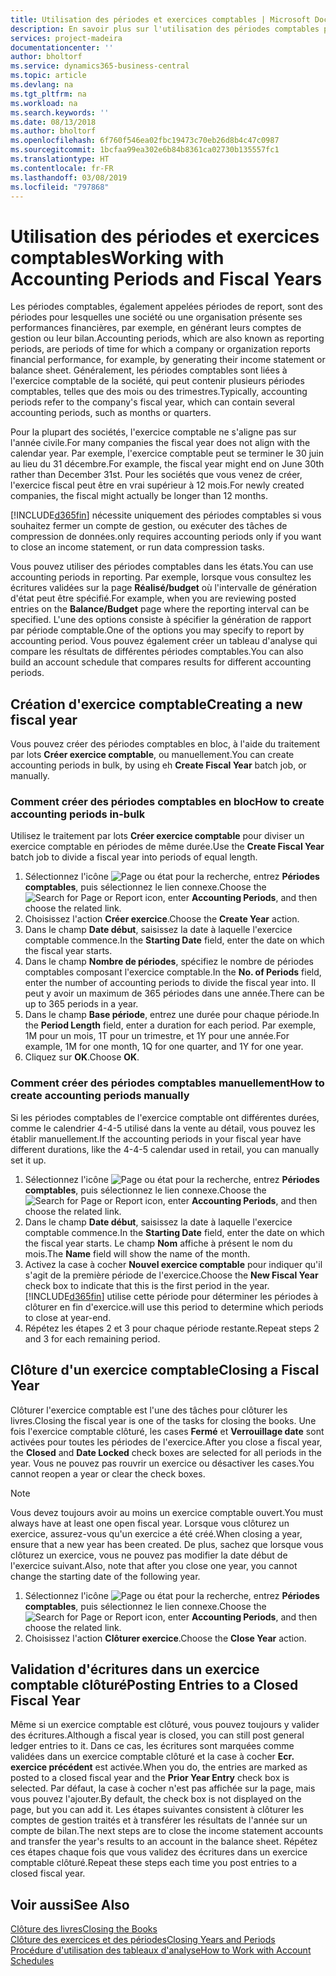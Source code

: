 ```yaml
---
title: Utilisation des périodes et exercices comptables | Microsoft Docs
description: En savoir plus sur l'utilisation des périodes comptables pour définir le moment où votre société fait état de ses performances financières.
services: project-madeira
documentationcenter: ''
author: bholtorf
ms.service: dynamics365-business-central
ms.topic: article
ms.devlang: na
ms.tgt_pltfrm: na
ms.workload: na
ms.search.keywords: ''
ms.date: 08/13/2018
ms.author: bholtorf
ms.openlocfilehash: 6f760f546ea02fbc19473c70eb26d8b4c47c0987
ms.sourcegitcommit: 1bcfaa99ea302e6b84b8361ca02730b135557fc1
ms.translationtype: HT
ms.contentlocale: fr-FR
ms.lasthandoff: 03/08/2019
ms.locfileid: "797868"
---
```

# <a name="working-with-accounting-periods-and-fiscal-years"></a><span data-ttu-id="4ebcd-103">Utilisation des périodes et exercices comptables</span><span class="sxs-lookup"><span data-stu-id="4ebcd-103">Working with Accounting Periods and Fiscal Years</span></span>
<span data-ttu-id="4ebcd-104">Les périodes comptables, également appelées périodes de report, sont des périodes pour lesquelles une société ou une organisation présente ses performances financières, par exemple, en générant leurs comptes de gestion ou leur bilan.</span><span class="sxs-lookup"><span data-stu-id="4ebcd-104">Accounting periods, which are also known as reporting periods, are periods of time for which a company or organization reports financial performance, for example, by generating their income statement or balance sheet.</span></span> <span data-ttu-id="4ebcd-105">Généralement, les périodes comptables sont liées à l'exercice comptable de la société, qui peut contenir plusieurs périodes comptables, telles que des mois ou des trimestres.</span><span class="sxs-lookup"><span data-stu-id="4ebcd-105">Typically, accounting periods refer to the company's fiscal year, which can contain several accounting periods, such as months or quarters.</span></span>

<span data-ttu-id="4ebcd-106">Pour la plupart des sociétés, l'exercice comptable ne s'aligne pas sur l'année civile.</span><span class="sxs-lookup"><span data-stu-id="4ebcd-106">For many companies the fiscal year does not align with the calendar year.</span></span> <span data-ttu-id="4ebcd-107">Par exemple, l'exercice comptable peut se terminer le 30 juin au lieu du 31 décembre.</span><span class="sxs-lookup"><span data-stu-id="4ebcd-107">For example, the fiscal year might end on June 30th rather than December 31st.</span></span> <span data-ttu-id="4ebcd-108">Pour les sociétés que vous venez de créer, l'exercice fiscal peut être en vrai supérieur à 12 mois.</span><span class="sxs-lookup"><span data-stu-id="4ebcd-108">For newly created companies, the fiscal might actually be longer than 12 months.</span></span> 

[!INCLUDE[d365fin](includes/d365fin_md.md)] <span data-ttu-id="4ebcd-109">nécessite uniquement des périodes comptables si vous souhaitez fermer un compte de gestion, ou exécuter des tâches de compression de données.</span><span class="sxs-lookup"><span data-stu-id="4ebcd-109">only requires accounting periods only if you want to close an income statement, or run data compression tasks.</span></span> 

<span data-ttu-id="4ebcd-110">Vous pouvez utiliser des périodes comptables dans les états.</span><span class="sxs-lookup"><span data-stu-id="4ebcd-110">You can use accounting periods in reporting.</span></span> <span data-ttu-id="4ebcd-111">Par exemple, lorsque vous consultez les écritures validées sur la page **Réalisé/budget** où l'intervalle de génération d'état peut être spécifié.</span><span class="sxs-lookup"><span data-stu-id="4ebcd-111">For example, when you are reviewing posted entries on the **Balance/Budget** page where the reporting interval can be specified.</span></span> <span data-ttu-id="4ebcd-112">L'une des options consiste à spécifier la génération de rapport par période comptable.</span><span class="sxs-lookup"><span data-stu-id="4ebcd-112">One of the options you may specify to report by accounting period.</span></span> <span data-ttu-id="4ebcd-113">Vous pouvez également créer un tableau d'analyse qui compare les résultats de différentes périodes comptables.</span><span class="sxs-lookup"><span data-stu-id="4ebcd-113">You can also build an account schedule that compares results for different accounting periods.</span></span>

## <a name="creating-a-new-fiscal-year"></a><span data-ttu-id="4ebcd-114">Création d'exercice comptable</span><span class="sxs-lookup"><span data-stu-id="4ebcd-114">Creating a new fiscal year</span></span>
<span data-ttu-id="4ebcd-115">Vous pouvez créer des périodes comptables en bloc, à l'aide du traitement par lots **Créer exercice comptable**, ou manuellement.</span><span class="sxs-lookup"><span data-stu-id="4ebcd-115">You can create accounting periods in bulk, by using eh **Create Fiscal Year** batch job, or manually.</span></span>

### <a name="how-to-create-accounting-periods-in-bulk"></a><span data-ttu-id="4ebcd-116">Comment créer des périodes comptables en bloc</span><span class="sxs-lookup"><span data-stu-id="4ebcd-116">How to create accounting periods in-bulk</span></span>
<span data-ttu-id="4ebcd-117">Utilisez le traitement par lots **Créer exercice comptable** pour diviser un exercice comptable en périodes de même durée.</span><span class="sxs-lookup"><span data-stu-id="4ebcd-117">Use the **Create Fiscal Year** batch job to divide a fiscal year into periods of equal length.</span></span>  

1. <span data-ttu-id="4ebcd-118">Sélectionnez l'icône ![Page ou état pour la recherche](media/ui-search/search_small.png "icône Page ou état pour la recherche"), entrez **Périodes comptables**, puis sélectionnez le lien connexe.</span><span class="sxs-lookup"><span data-stu-id="4ebcd-118">Choose the ![Search for Page or Report](media/ui-search/search_small.png "Search for Page or Report icon") icon, enter **Accounting Periods**, and then choose the related link.</span></span>  
2. <span data-ttu-id="4ebcd-119">Choisissez l'action **Créer exercice**.</span><span class="sxs-lookup"><span data-stu-id="4ebcd-119">Choose the **Create Year** action.</span></span>  <!--What about the Scheduling option? Should we mention that? There's also the Report Output Type field...-->
3. <span data-ttu-id="4ebcd-120">Dans le champ **Date début**, saisissez la date à laquelle l'exercice comptable commence.</span><span class="sxs-lookup"><span data-stu-id="4ebcd-120">In the **Starting Date** field, enter the date on which the fiscal year starts.</span></span>  
4. <span data-ttu-id="4ebcd-121">Dans le champ **Nombre de périodes**, spécifiez le nombre de périodes comptables composant l'exercice comptable.</span><span class="sxs-lookup"><span data-stu-id="4ebcd-121">In the **No. of Periods** field, enter the number of accounting periods to divide the fiscal year into.</span></span> <span data-ttu-id="4ebcd-122">Il peut y avoir un maximum de 365 périodes dans une année.</span><span class="sxs-lookup"><span data-stu-id="4ebcd-122">There can be up to 365 periods in a year.</span></span>  
5. <span data-ttu-id="4ebcd-123">Dans le champ **Base période**, entrez une durée pour chaque période.</span><span class="sxs-lookup"><span data-stu-id="4ebcd-123">In the **Period Length** field, enter a duration for each period.</span></span> <span data-ttu-id="4ebcd-124">Par exemple, 1M pour un mois, 1T pour un trimestre, et 1Y pour une année.</span><span class="sxs-lookup"><span data-stu-id="4ebcd-124">For example, 1M for one month, 1Q for one quarter, and 1Y for one year.</span></span>  
6. <span data-ttu-id="4ebcd-125">Cliquez sur **OK**.</span><span class="sxs-lookup"><span data-stu-id="4ebcd-125">Choose **OK**.</span></span>  

### <a name="how-to-create-accounting-periods-manually"></a><span data-ttu-id="4ebcd-126">Comment créer des périodes comptables manuellement</span><span class="sxs-lookup"><span data-stu-id="4ebcd-126">How to create accounting periods manually</span></span>
<span data-ttu-id="4ebcd-127">Si les périodes comptables de l'exercice comptable ont différentes durées, comme le calendrier 4-4-5 utilisé dans la vente au détail, vous pouvez les établir manuellement.</span><span class="sxs-lookup"><span data-stu-id="4ebcd-127">If the accounting periods in your fiscal year have different durations, like the 4-4-5 calendar used in retail, you can manually set it up.</span></span>  
  
1. <span data-ttu-id="4ebcd-128">Sélectionnez l'icône ![Page ou état pour la recherche](media/ui-search/search_small.png "icône Page ou état pour la recherche"), entrez **Périodes comptables**, puis sélectionnez le lien connexe.</span><span class="sxs-lookup"><span data-stu-id="4ebcd-128">Choose the ![Search for Page or Report](media/ui-search/search_small.png "Search for Page or Report icon") icon, enter **Accounting Periods**, and then choose the related link.</span></span>  
2. <span data-ttu-id="4ebcd-129">Dans le champ **Date début**, saisissez la date à laquelle l'exercice comptable commence.</span><span class="sxs-lookup"><span data-stu-id="4ebcd-129">In the **Starting Date** field, enter the date on which the fiscal year starts.</span></span> <span data-ttu-id="4ebcd-130">Le champ **Nom** affiche à présent le nom du mois.</span><span class="sxs-lookup"><span data-stu-id="4ebcd-130">The **Name** field will show the name of the month.</span></span>  
3. <span data-ttu-id="4ebcd-131">Activez la case à cocher **Nouvel exercice comptable** pour indiquer qu'il s'agit de la première période de l'exercice.</span><span class="sxs-lookup"><span data-stu-id="4ebcd-131">Choose the **New Fiscal Year** check box to indicate that this is the first period in the year.</span></span> [!INCLUDE[d365fin](includes/d365fin_md.md)] <span data-ttu-id="4ebcd-132">utilise cette période pour déterminer les périodes à clôturer en fin d'exercice.</span><span class="sxs-lookup"><span data-stu-id="4ebcd-132">will use this period to determine which periods to close at year-end.</span></span>
4. <span data-ttu-id="4ebcd-133">Répétez les étapes 2 et 3 pour chaque période restante.</span><span class="sxs-lookup"><span data-stu-id="4ebcd-133">Repeat steps 2 and 3 for each remaining period.</span></span>  

## <a name="closing-a-fiscal-year"></a><span data-ttu-id="4ebcd-134">Clôture d'un exercice comptable</span><span class="sxs-lookup"><span data-stu-id="4ebcd-134">Closing a Fiscal Year</span></span>
<span data-ttu-id="4ebcd-135">Clôturer l'exercice comptable est l'une des tâches pour clôturer les livres.</span><span class="sxs-lookup"><span data-stu-id="4ebcd-135">Closing the fiscal year is one of the tasks for closing the books.</span></span> <span data-ttu-id="4ebcd-136">Une fois l'exercice comptable clôturé, les cases **Fermé** et **Verrouillage date** sont activées pour toutes les périodes de l'exercice.</span><span class="sxs-lookup"><span data-stu-id="4ebcd-136">After you close a fiscal year, the **Closed** and **Date Locked** check boxes are selected for all periods in the year.</span></span> <span data-ttu-id="4ebcd-137">Vous ne pouvez pas rouvrir un exercice ou désactiver les cases.</span><span class="sxs-lookup"><span data-stu-id="4ebcd-137">You cannot reopen a year or clear the check boxes.</span></span>

> [!NOTE]  
>  <span data-ttu-id="4ebcd-138">Vous devez toujours avoir au moins un exercice comptable ouvert.</span><span class="sxs-lookup"><span data-stu-id="4ebcd-138">You must always have at least one open fiscal year.</span></span> <span data-ttu-id="4ebcd-139">Lorsque vous clôturez un exercice, assurez-vous qu'un exercice a été créé.</span><span class="sxs-lookup"><span data-stu-id="4ebcd-139">When closing a year, ensure that a new year has been created.</span></span> <span data-ttu-id="4ebcd-140">De plus, sachez que lorsque vous clôturez un exercice, vous ne pouvez pas modifier la date début de l'exercice suivant.</span><span class="sxs-lookup"><span data-stu-id="4ebcd-140">Also, note that after you close one year, you cannot change the starting date of the following year.</span></span>

1. <span data-ttu-id="4ebcd-141">Sélectionnez l'icône ![Page ou état pour la recherche](media/ui-search/search_small.png "icône Page ou état pour la recherche"), entrez **Périodes comptables**, puis sélectionnez le lien connexe.</span><span class="sxs-lookup"><span data-stu-id="4ebcd-141">Choose the ![Search for Page or Report](media/ui-search/search_small.png "Search for Page or Report icon") icon, enter **Accounting Periods**, and then choose the related link.</span></span>  
2. <span data-ttu-id="4ebcd-142">Choisissez l'action **Clôturer exercice**.</span><span class="sxs-lookup"><span data-stu-id="4ebcd-142">Choose the **Close Year** action.</span></span>  

## <a name="posting-entries-to-a-closed-fiscal-year"></a><span data-ttu-id="4ebcd-143">Validation d'écritures dans un exercice comptable clôturé</span><span class="sxs-lookup"><span data-stu-id="4ebcd-143">Posting Entries to a Closed Fiscal Year</span></span>
<span data-ttu-id="4ebcd-144">Même si un exercice comptable est clôturé, vous pouvez toujours y valider des écritures.</span><span class="sxs-lookup"><span data-stu-id="4ebcd-144">Although a fiscal year is closed, you can still post general ledger entries to it.</span></span> <span data-ttu-id="4ebcd-145">Dans ce cas, les écritures sont marquées comme validées dans un exercice comptable clôturé et la case à cocher **Ecr. exercice précédent** est activée.</span><span class="sxs-lookup"><span data-stu-id="4ebcd-145">When you do, the entries are marked as posted to a closed fiscal year and the **Prior Year Entry** check box is selected.</span></span> <span data-ttu-id="4ebcd-146">Par défaut, la case à cocher n'est pas affichée sur la page, mais vous pouvez l'ajouter.</span><span class="sxs-lookup"><span data-stu-id="4ebcd-146">By default, the check box is not displayed on the page, but you can add it.</span></span> <span data-ttu-id="4ebcd-147">Les étapes suivantes consistent à clôturer les comptes de gestion traités et à transférer les résultats de l'année sur un compte de bilan.</span><span class="sxs-lookup"><span data-stu-id="4ebcd-147">The next steps are to close the income statement accounts and transfer the year's results to an account in the balance sheet.</span></span> <span data-ttu-id="4ebcd-148">Répétez ces étapes chaque fois que vous validez des écritures dans un exercice comptable clôturé.</span><span class="sxs-lookup"><span data-stu-id="4ebcd-148">Repeat these steps each time you post entries to a closed fiscal year.</span></span>

## <a name="see-also"></a><span data-ttu-id="4ebcd-149">Voir aussi</span><span class="sxs-lookup"><span data-stu-id="4ebcd-149">See Also</span></span>
[<span data-ttu-id="4ebcd-150">Clôture des livres</span><span class="sxs-lookup"><span data-stu-id="4ebcd-150">Closing the Books</span></span>](year-close-books.md)  
[<span data-ttu-id="4ebcd-151">Clôture des exercices et des périodes</span><span class="sxs-lookup"><span data-stu-id="4ebcd-151">Closing Years and Periods</span></span>](year-close-years-periods.md)  
[<span data-ttu-id="4ebcd-152">Procédure d'utilisation des tableaux d'analyse</span><span class="sxs-lookup"><span data-stu-id="4ebcd-152">How to Work with Account Schedules</span></span>](bi-how-work-account-schedule.md)  
  





